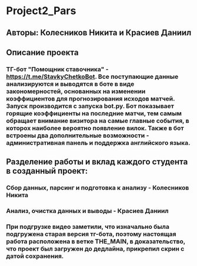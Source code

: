 # Project2_Pars
## Авторы: Колесников Никита и Красиев Даниил
## Описание проекта
### ТГ-бот "Помощник ставочника" - https://t.me/StavkyChetkoBot. Все поступающие данные анализируются и выводятся в боте в виде закономерностей, основанных на изменении коэффициентов для прогнозирования исходов матчей. Запуск производится с запуска bot.py. Бот показывает горящие коэффициенты на последние матчи, тем самым обращает внимание визитора на самые главные события, в которох наиболее вероятно появление вилок. Также в бот встроены два дополнительные возможности - административная панель и поддержка английского языка.
## Разделение работы и вклад каждого студента в созданный проект: 
### Сбор данных, парсинг и подготовка к анализу - Колесников Никита
### Анализ, очистка данных и выводы - Красиев Даниил
### При подгрузке видео заметили, что изначально была подгружена старая версия тг-бота, поэтому настоящая работа расположена в ветке THE_MAIN, в доказательство, что проект был загружен до дедлайна, прикрепил скрин с датой сохранения.  
